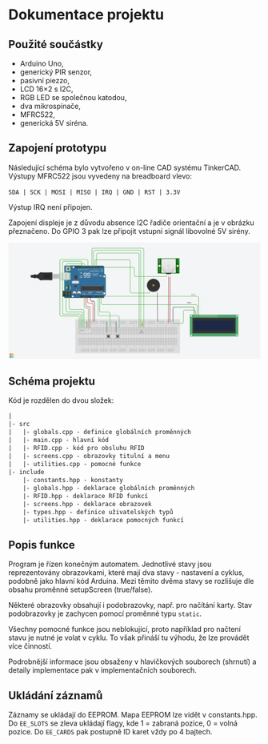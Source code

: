 # Dokumentace projektu

## Použité součástky
- Arduino Uno,
- generický PIR senzor,
- pasivní piezzo,
- LCD 16×2 s I2C,
- RGB LED se společnou katodou,
- dva mikrospínače,
- MFRC522,
- generická 5V siréna.

## Zapojení prototypu
Následující schéma bylo vytvořeno v on-line CAD systému TinkerCAD.
Výstupy MFRC522 jsou vyvedeny na breadboard vlevo:

`SDA | SCK | MOSI | MISO | IRQ | GND | RST | 3.3V`

Výstup IRQ není připojen.

Zapojení displeje je z důvodu absence I2C řadiče orientační a je v obrázku přeznačeno.
Do GPIO 3 pak lze připojit vstupní signál libovolné 5V sirény.

![Schéma](schema.png)

## Schéma projektu
Kód je rozdělen do dvou složek:
```
|
|- src
|   |- globals.cpp - definice globálních proměnných
|   |- main.cpp - hlavní kód
|   |- RFID.cpp - kód pro obsluhu RFID
|   |- screens.cpp - obrazovky titulní a menu
|   |- utilities.cpp - pomocné funkce
|- include
    |- constants.hpp - konstanty
    |- globals.hpp - deklarace globálních proměnných
    |- RFID.hpp - deklarace RFID funkcí
    |- screens.hpp - deklarace obrazovek
    |- types.hpp - definice uživatelských typů
    |- utilities.hpp - deklarace pomocných funkcí
```

## Popis funkce
Program je řízen konečným automatem. Jednotlivé stavy jsou reprezentovány obrazovkami, které mají dva stavy - nastavení a cyklus, podobně jako hlavní kód Arduina. Mezi těmito dvěma stavy se rozlišuje dle obsahu proměnné setupScreen (true/false).

Některé obrazovky obsahují i podobrazovky, např. pro načítání karty. Stav podobrazovky je zachycen pomocí proměnné typu `static`.

Všechny pomocné funkce jsou neblokující, proto například pro načtení stavu je nutné je volat v cyklu. To však přináší tu výhodu, že lze provádět více činností.

Podrobnější informace jsou obsaženy v hlavičkových souborech (shrnutí) a detaily implementace pak v implementačních souborech.

## Ukládání záznamů
Záznamy se ukládají do EEPROM. Mapa EEPROM lze vidět v constants.hpp. Do `EE_SLOTS` se zleva ukládají flagy, kde 1 = zabraná pozice, 0 = volná pozice. Do `EE_CARDS` pak postupně ID karet vždy po 4 bajtech.
